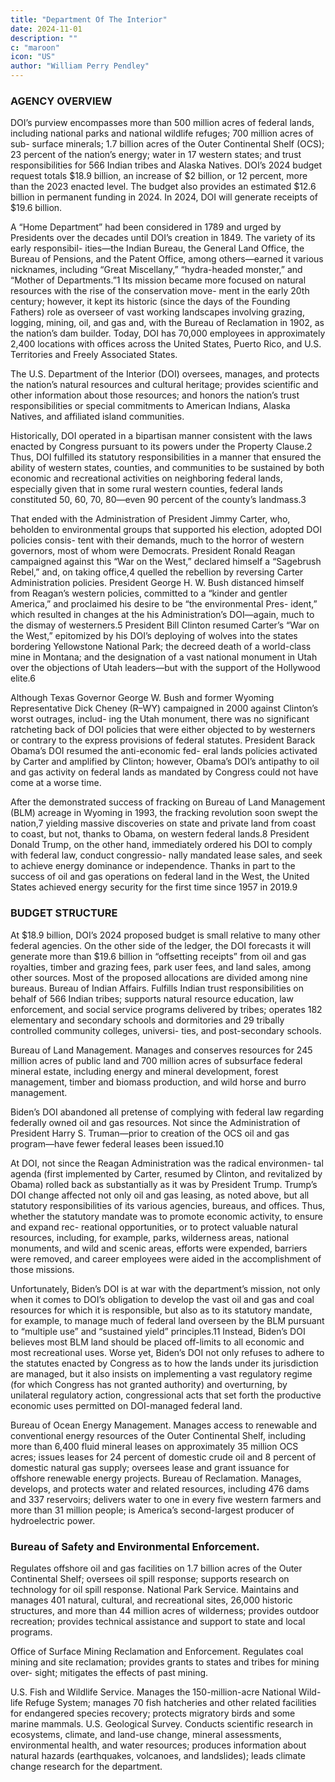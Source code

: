 ```yaml
---
title: "Department Of The Interior"
date: 2024-11-01
description: ""
c: "maroon"
icon: "US"
author: "William Perry Pendley"
---
```



### AGENCY OVERVIEW

DOI’s purview encompasses more than 500 million acres of federal lands, including national parks and national wildlife refuges; 700 million acres of sub- surface minerals; 1.7 billion acres of the Outer Continental Shelf (OCS); 23 percent of the nation’s energy; water in 17 western states; and trust responsibilities for 566 Indian tribes and Alaska Natives. DOI’s 2024 budget request totals $18.9 billion, an increase of $2 billion, or 12 percent, more than the 2023 enacted level. The budget also provides an estimated $12.6 billion in permanent funding in 2024. In 2024, DOI will generate receipts of $19.6 billion.

A “Home Department” had been considered in 1789 and urged by Presidents
over the decades until DOI’s creation in 1849. The variety of its early responsibil-
ities—the Indian Bureau, the General Land Office, the Bureau of Pensions, and
the Patent Office, among others—earned it various nicknames, including “Great
Miscellany,” “hydra-headed monster,” and “Mother of Departments.”1 Its mission
became more focused on natural resources with the rise of the conservation move-
ment in the early 20th century; however, it kept its historic (since the days of the
Founding Fathers) role as overseer of vast working landscapes involving grazing, logging, mining, oil, and gas and, with the Bureau of Reclamation in 1902, as the
nation’s dam builder. Today, DOI has 70,000 employees in approximately 2,400
locations with offices across the United States, Puerto Rico, and U.S. Territories
and Freely Associated States.

The U.S. Department of the Interior (DOI) oversees, manages, and protects
the nation’s natural resources and cultural heritage; provides scientific
and other information about those resources; and honors the nation’s trust
responsibilities or special commitments to American Indians, Alaska Natives, and
affiliated island communities.

Historically, DOI operated in a bipartisan manner consistent with the laws
enacted by Congress pursuant to its powers under the Property Clause.2 Thus,
DOI fulfilled its statutory responsibilities in a manner that ensured the ability of
western states, counties, and communities to be sustained by both economic and
recreational activities on neighboring federal lands, especially given that in some
rural western counties, federal lands constituted 50, 60, 70, 80—even 90 percent
of the county’s landmass.3

That ended with the Administration of President Jimmy Carter, who, beholden
to environmental groups that supported his election, adopted DOI policies consis-
tent with their demands, much to the horror of western governors, most of whom
were Democrats. President Ronald Reagan campaigned against this “War on the
West,” declared himself a “Sagebrush Rebel,” and, on taking office,4 quelled the
rebellion by reversing Carter Administration policies. President George H. W.
Bush distanced himself from Reagan’s western policies, committed to a “kinder
and gentler America,” and proclaimed his desire to be “the environmental Pres-
ident,” which resulted in changes at the his Administration’s DOI—again, much
to the dismay of westerners.5 President Bill Clinton resumed Carter’s “War on
the West,” epitomized by his DOI’s deploying of wolves into the states bordering
Yellowstone National Park; the decreed death of a world-class mine in Montana;
and the designation of a vast national monument in Utah over the objections of
Utah leaders—but with the support of the Hollywood elite.6

Although Texas Governor George W. Bush and former Wyoming Representative
Dick Cheney (R–WY) campaigned in 2000 against Clinton’s worst outrages, includ-
ing the Utah monument, there was no significant ratcheting back of DOI policies
that were either objected to by westerners or contrary to the express provisions of
federal statutes. President Barack Obama’s DOI resumed the anti-economic fed-
eral lands policies activated by Carter and amplified by Clinton; however, Obama’s
DOI’s antipathy to oil and gas activity on federal lands as mandated by Congress
could not have come at a worse time.

After the demonstrated success of fracking on Bureau of Land Management
(BLM) acreage in Wyoming in 1993, the fracking revolution soon swept the nation,7
yielding massive discoveries on state and private land from coast to coast, but not,
thanks to Obama, on western federal lands.8 President Donald Trump, on the other
hand, immediately ordered his DOI to comply with federal law, conduct congressio-
nally mandated lease sales, and seek to achieve energy dominance or independence.
Thanks in part to the success of oil and gas operations on federal land in the West,
the United States achieved energy security for the first time since 1957 in 2019.9


### BUDGET STRUCTURE

At $18.9 billion, DOI’s 2024 proposed budget is small relative to many other
federal agencies. On the other side of the ledger, the DOI forecasts it will generate
more than $19.6 billion in “offsetting receipts” from oil and gas royalties, timber
and grazing fees, park user fees, and land sales, among other sources. Most of the
proposed allocations are divided among nine bureaus.
Bureau of Indian Affairs. Fulfills Indian trust responsibilities on behalf of
566 Indian tribes; supports natural resource education, law enforcement, and
social service programs delivered by tribes; operates 182 elementary and secondary
schools and dormitories and 29 tribally controlled community colleges, universi-
ties, and post-secondary schools.

Bureau of Land Management. Manages and conserves resources for 245
million acres of public land and 700 million acres of subsurface federal mineral
estate, including energy and mineral development, forest management, timber
and biomass production, and wild horse and burro management.

Biden’s DOI abandoned all pretense of complying with federal law regarding federally owned oil and gas resources. Not
since the Administration of President Harry S. Truman—prior to creation of the
OCS oil and gas program—have fewer federal leases been issued.10

At DOI, not since the Reagan Administration was the radical environmen-
tal agenda (first implemented by Carter, resumed by Clinton, and revitalized
by Obama) rolled back as substantially as it was by President Trump. Trump’s
DOI change affected not only oil and gas leasing, as noted above, but all statutory
responsibilities of its various agencies, bureaus, and offices. Thus, whether the
statutory mandate was to promote economic activity, to ensure and expand rec-
reational opportunities, or to protect valuable natural resources, including, for
example, parks, wilderness areas, national monuments, and wild and scenic areas,
efforts were expended, barriers were removed, and career employees were aided
in the accomplishment of those missions.

Unfortunately, Biden’s DOI is at war with the department’s mission, not only
when it comes to DOI’s obligation to develop the vast oil and gas and coal resources
for which it is responsible, but also as to its statutory mandate, for example, to
manage much of federal land overseen by the BLM pursuant to “multiple use” and
“sustained yield” principles.11 Instead, Biden’s DOI believes most BLM land should
be placed off-limits to all economic and most recreational uses. Worse yet, Biden’s
DOI not only refuses to adhere to the statutes enacted by Congress as to how the
lands under its jurisdiction are managed, but it also insists on implementing a vast
regulatory regime (for which Congress has not granted authority) and overturning,
by unilateral regulatory action, congressional acts that set forth the productive
economic uses permitted on DOI-managed federal land.﻿

Bureau of Ocean Energy Management. Manages access to renewable and
conventional energy resources of the Outer Continental Shelf, including more than
6,400 fluid mineral leases on approximately 35 million OCS acres; issues leases
for 24 percent of domestic crude oil and 8 percent of domestic natural gas supply;
oversees lease and grant issuance for offshore renewable energy projects.
Bureau of Reclamation. Manages, develops, and protects water and related
resources, including 476 dams and 337 reservoirs; delivers water to one in every
five western farmers and more than 31 million people; is America’s second-largest
producer of hydroelectric power.


### Bureau of Safety and Environmental Enforcement.

Regulates offshore oil
and gas facilities on 1.7 billion acres of the Outer Continental Shelf; oversees oil
spill response; supports research on technology for oil spill response.
National Park Service. Maintains and manages 401 natural, cultural, and
recreational sites, 26,000 historic structures, and more than 44 million acres of
wilderness; provides outdoor recreation; provides technical assistance and support
to state and local programs.

Office of Surface Mining Reclamation and Enforcement. Regulates coal
mining and site reclamation; provides grants to states and tribes for mining over-
sight; mitigates the effects of past mining.

U.S. Fish and Wildlife Service. Manages the 150-million-acre National Wild-
life Refuge System; manages 70 fish hatcheries and other related facilities for
endangered species recovery; protects migratory birds and some marine mammals.
U.S. Geological Survey. Conducts scientific research in ecosystems, climate,
and land-use change, mineral assessments, environmental health, and water
resources; produces information about natural hazards (earthquakes, volcanoes,
and landslides); leads climate change research for the department.
